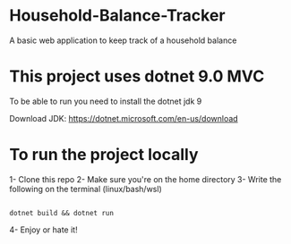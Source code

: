 # Household-Balance-Tracker
A basic web application to keep track of a household balance

# This project uses dotnet 9.0 MVC

To be able to run you need to install the dotnet jdk 9

Download JDK: https://dotnet.microsoft.com/en-us/download

# To run the project locally

1- Clone this repo
2- Make sure you're on the home directory
3- Write the following on the terminal (linux/bash/wsl)
```ssh

dotnet build && dotnet run

```
4- Enjoy or hate it!